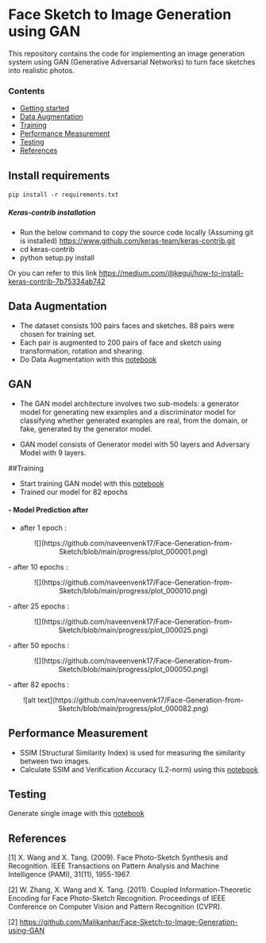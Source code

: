 # Face Sketch to Image Generation using GAN

This repository contains the code for implementing an image generation system using GAN (Generative Adversarial Networks) to turn face sketches into realistic photos. 

### Contents
* [Getting started](#getting-started)
* [Data Augmentation](#data-augmentation)
* [Training](#approach-followed-to-implement)
* [Performance Measurement](#references)
* [Testing](#references)
* [References](#references)

## Install requirements
```
pip install -r requirements.txt
```

##### Keras-contrib installation
-  Run the below command to copy the source code locally (Assuming git is installed)
https://www.github.com/keras-team/keras-contrib.git
- cd keras-contrib
- python setup.py install

Or you can refer to this link https://medium.com/@kegui/how-to-install-keras-contrib-7b75334ab742

## Data Augmentation
 - The dataset consists 100 pairs faces and sketches. 88 pairs were chosen for training set.
 - Each pair is augmented to 200 pairs of face and sketch using transformation, rotation and shearing.
 - Do Data Augmentation with this [notebook](https://github.com/naveenvenk17/Face-Generation-from-Sketch/blob/main/Data%20Augmentation.ipynb)

## GAN
 - The GAN model architecture involves two sub-models: a generator model for generating new examples and a discriminator model for classifying whether generated examples are real, from the domain, or fake, generated by the generator model.

 - GAN model consists of Generator model with 50 layers and Adversary Model with 9 layers. 

##Training

 - Start training GAN model with this [notebook](https://github.com/naveenvenk17/Face-Generation-from-Sketch/blob/main/GAN.ipynb)
 - Trained our model for 82 epochs

#### - Model Prediction after 
 
 - after 1 epoch : 
 <p align="center">
![](https://github.com/naveenvenk17/Face-Generation-from-Sketch/blob/main/progress/plot_000001.png)
</p>
 - after 10 epochs : 
 <p align="center">
![](https://github.com/naveenvenk17/Face-Generation-from-Sketch/blob/main/progress/plot_000010.png)
</p>
 - after 25 epochs :
  <p align="center">
![](https://github.com/naveenvenk17/Face-Generation-from-Sketch/blob/main/progress/plot_000025.png)
</p>
 - after 50 epochs : 
 <p align="center">
![](https://github.com/naveenvenk17/Face-Generation-from-Sketch/blob/main/progress/plot_000050.png)
</p>
 - after 82 epochs : 
 <p align="center">
![alt text](https://github.com/naveenvenk17/Face-Generation-from-Sketch/blob/main/progress/plot_000082.png)
</p>


## Performance Measurement
 - SSIM (Structural Similarity Index) is used for measuring the similarity between two images.
 - Calculate SSIM and Verification Accuracy (L2-norm) using this [notebook](https://github.com/naveenvenk17/Face-Generation-from-Sketch/blob/main/Compute%20SSIM%20and%20L2-norm.ipynb)

## Testing
Generate single image with this [notebook](https://github.com/naveenvenk17/Face-Generation-from-Sketch/blob/main/Testing.ipynb)

## References
<a id="1">[1]</a> 
X. Wang and X. Tang. (2009).
Face Photo-Sketch Synthesis and Recognition. 
IEEE Transactions on Pattern Analysis and Machine Intelligence (PAMI), 31(11), 1955-1967.

<a id="2">[2]</a>
W. Zhang, X. Wang and X. Tang. (2011).
Coupled Information-Theoretic Encoding for Face Photo-Sketch Recognition.
Proceedings of IEEE Conference on Computer Vision and Pattern Recognition (CVPR).

<a id="3">[2]</a>
https://github.com/Malikanhar/Face-Sketch-to-Image-Generation-using-GAN
